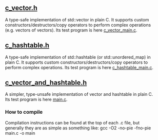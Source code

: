 ## [c_vector.h](https://github.com/Flix01/c_vector_and_hashtable/blob/master/c_vector.h)
A type-safe implementation of std::vector in plain C. 
It supports custom constructors/destructors/copy operators to perform complex operations (e.g. vectors of vectors).
Its test program is here [c_vector_main.c](https://github.com/Flix01/c_vector_and_hashtable/blob/master/deprecated/c_vector_main.c).

## [c_hashtable.h](https://github.com/Flix01/c_vector_and_hashtable/blob/master/c_hashtable.h)
A type-safe implementation of std::hashtable (or std::unordered_map) in plain C. 
It supports custom constructors/destructors/copy operators to perform complex operations.
Its test program is here [c_hashtable_main.c](https://github.com/Flix01/c_vector_and_hashtable/blob/master/c_hashtable_main.c).


## [c_vector_and_hashtable.h](https://github.com/Flix01/c_vector_and_hashtable/blob/master/deprecated/c_vector_and_hashtable.h)
A simpler, type-unsafe implementation of vector and hashtable in plain C. 
Its test program is here [main.c](https://github.com/Flix01/c_vector_and_hashtable/blob/master/deprecated/main.c).

### How to compile
Compilation instructions can be found at the top of each .c file, but generally they are as simple as something like:
gcc -O2 -no-pie -fno-pie main.c -o main

